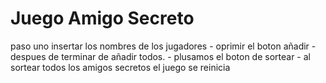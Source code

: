 <h1> Juego Amigo Secreto</h1>
paso uno  insertar los nombres de los jugadores 
- oprimir el boton añadir
- despues de terminar de añadir todos.
- plusamos el boton de sortear
- al sortear todos los amigos secretos el juego se reinicia
